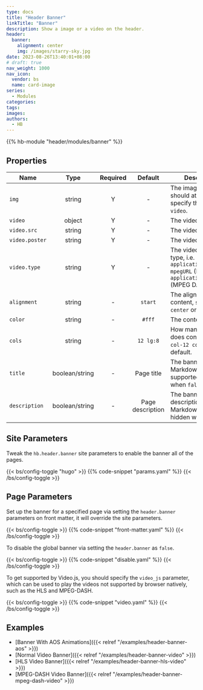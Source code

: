 ```yaml
---
type: docs
title: "Header Banner"
linkTitle: "Banner"
description: Show a image or a video on the header.
header:
  banner:
    alignment: center
    img: /images/starry-sky.jpg
date: 2023-08-26T13:40:01+08:00
# draft: true
nav_weight: 1000
nav_icon:
  vendor: bs
  name: card-image
series:
  - Modules
categories:
tags:
images:
authors:
  - HB
---
```


{{% hb-module "header/modules/banner" %}}

## Properties

| Name           |  Type  | Required |     Default      | Description                                                       |
| -------------- | :----: | :------: | :--------------: | ----------------------------------------------------------------- |
| `img`          | string |    Y     |        -         | The image URL, you should at least specify the `img` or `video`.  |
| `video`        | object |    Y     |        -         | The video.                                                        |
| `video.src`    | string |    Y     |        -         | The video URL.                                                    |
| `video.poster` | string |    Y     |        -         | The video poster.                                                 |
| `video.type`   | string |    Y     |        -         | The video media type, i.e. `application/x-mpegURL` (HLS), `application/dash+xml` (MPEG DASH). |
| `alignment`    | string |    -     |     `start`      | The alignment of content, `start`, `center` or `end`.             |
| `color`        | string |    -     |      `#fff`      | The content color.                                                |
| `cols`         | string |    -     |     `12 lg:8`    | How many columns does content take, `col-12 col-lg-8` by default. |
| `title`        | boolean/string |    -     |    Page title    | The banner title, Markdown is supported, hidden when `false`.     |
| `description`  | boolean/string |    -     | Page description | The banner description, supports Markdown syntax, hidden when `false`. |

## Site Parameters

Tweak the `hb.header.banner` site parameters to enable the banner all of the pages.

{{< bs/config-toggle "hugo" >}}
{{% code-snippet "params.yaml" %}}
{{< /bs/config-toggle >}}

## Page Parameters

Set up the banner for a specified page via setting the `header.banner` parameters on front matter, it will override the site parameters.

{{< bs/config-toggle >}}
{{% code-snippet "front-matter.yaml" %}}
{{< /bs/config-toggle >}}

To disable the global banner via setting the `header.banner` as `false`.

{{< bs/config-toggle >}}
{{% code-snippet "disable.yaml" %}}
{{< /bs/config-toggle >}}

To get supported by Video.js, you should specify the `video_js` parameter, which can be used to play the videos not supported by browser natively, such as the HLS and MPEG-DASH.

{{< bs/config-toggle >}}
{{% code-snippet "video.yaml" %}}
{{< /bs/config-toggle >}}

## Examples

- [Banner With AOS Animations]({{< relref "/examples/header-banner-aos" >}})
- [Normal Video Banner]({{< relref "/examples/header-banner-video" >}})
- [HLS Video Banner]({{< relref "/examples/header-banner-hls-video" >}})
- [MPEG-DASH Video Banner]({{< relref "/examples/header-banner-mpeg-dash-video" >}})
